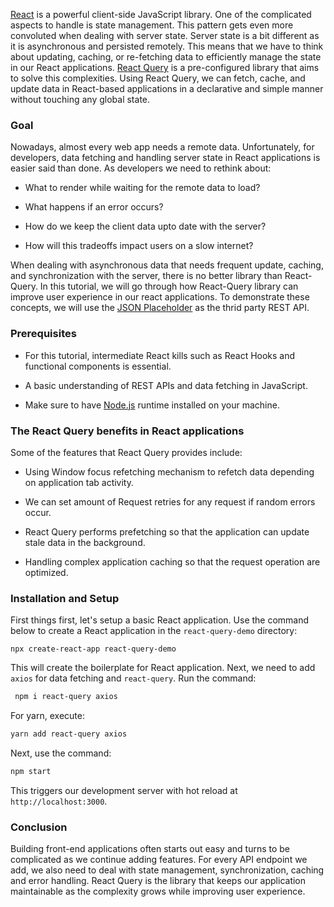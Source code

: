 [React](https://reactjs.org/) is a powerful client-side JavaScript library. One of the complicated aspects to handle is state management. This pattern gets even more convoluted when dealing with server state. Server state is a bit different as it is asynchronous and persisted remotely. This means that we have to think about updating, caching, or re-fetching data to efficiently manage the state in our React applications. [React Query](https://react-query.tanstack.com/) is a pre-configured library that aims to solve this complexities. Using React Query, we can fetch, cache, and update data in React-based applications in a declarative and simple manner without touching any global state.

### Goal

Nowadays, almost every web app needs a remote data. Unfortunately, for developers, data fetching and handling server state in React applications is easier said than done. As developers we need to rethink about:

- What to render while waiting for the remote data to load?

- What happens if an error occurs?

- How do we keep the client data upto date with the server?

- How will this tradeoffs impact users on a slow internet?

When dealing with asynchronous data that needs frequent update, caching, and synchronization with the server, there is no better library than React-Query. In this tutorial, we will go through how React-Query library can improve user experience in our react applications. To demonstrate these concepts, we will use the [JSON Placeholder](https://jsonplaceholder.typicode.com/) as the thrid party REST API.

### Prerequisites

- For this tutorial, intermediate React kills such as React Hooks and functional components is essential.

- A basic understanding of REST APIs and data fetching in JavaScript.
  
- Make sure to have [Node.js](https://nodejs.org/en/) runtime installed on your machine.

### The React Query benefits in React applications

Some of the features that React Query provides include:

- Using Window focus refetching mechanism to refetch data depending on application tab activity.
  
- We can set amount of Request retries for any request if random errors occur.
  
- React Query performs prefetching so that the application can update stale data in the background.
  
- Handling complex application caching so that the request operation are optimized.

### Installation and Setup

First things first, let's setup a basic React application. Use the command below to create a React application in the `react-query-demo` directory:

`npx create-react-app react-query-demo`

This will create the boilerplate for React application. Next, we need to add `axios` for data fetching and `react-query`. Run the command:

```bash
 npm i react-query axios
 ```

 For yarn, execute:

 ```bash
 yarn add react-query axios
```

Next, use the command:
```bash
npm start
```

This triggers our development server with hot reload at `http://localhost:3000`.

### Conclusion
Building front-end applications often starts out easy and turns to be complicated as we continue adding features. For every API endpoint we add, we also need to deal with state management, synchronization, caching and error handling. React Query is the library that keeps our application maintainable as the complexity grows while improving user experience.
